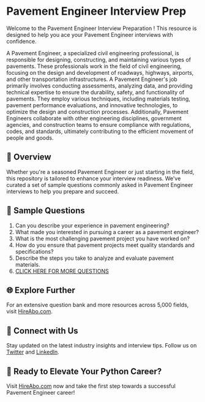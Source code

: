 # Pavement Engineer Interview Prep

Welcome to the Pavement Engineer Interview Preparation ! This resource is designed to help you ace your Pavement Engineer interviews with confidence.

A Pavement Engineer, a specialized civil engineering professional, is responsible for designing, constructing, and maintaining various types of pavements. These professionals work in the field of civil engineering, focusing on the design and development of roadways, highways, airports, and other transportation infrastructures. A Pavement Engineer's job primarily involves conducting assessments, analyzing data, and providing technical expertise to ensure the durability, safety, and functionality of pavements. They employ various techniques, including materials testing, pavement performance evaluations, and innovative technologies, to optimize the design and construction processes. Additionally, Pavement Engineers collaborate with other engineering disciplines, government agencies, and construction teams to ensure compliance with regulations, codes, and standards, ultimately contributing to the efficient movement of people and goods.

## 🚀 Overview

Whether you're a seasoned Pavement Engineer or just starting in the field, this repository is tailored to enhance your interview readiness. We've curated a set of sample questions commonly asked in Pavement Engineer interviews to help you prepare and succeed.

## 📝 Sample Questions

1. Can you describe your experience in pavement engineering?
2. What made you interested in pursuing a career as a pavement engineer?
3. What is the most challenging pavement project you have worked on?
4. How do you ensure that pavement projects meet quality standards and specifications?
5. Describe the steps you take to analyze and evaluate pavement materials.
6. [CLICK HERE FOR MORE QUESTIONS](https://hireabo.com/job/3_0_23/Pavement%20Engineer)

## 🌐 Explore Further

For an extensive question bank and more resources across 5,000 fields, visit [HireAbo.com](https://www.hireabo.com).

## 📱 Connect with Us

Stay updated on the latest industry insights and interview tips. Follow us on [Twitter](https://twitter.com/hireabo) and [LinkedIn](https://www.linkedin.com/in/hire-abo-3609972a8/).

## 🚀 Ready to Elevate Your Python Career?

Visit [HireAbo.com](https://www.hireabo.com) now and take the first step towards a successful Pavement Engineer career!